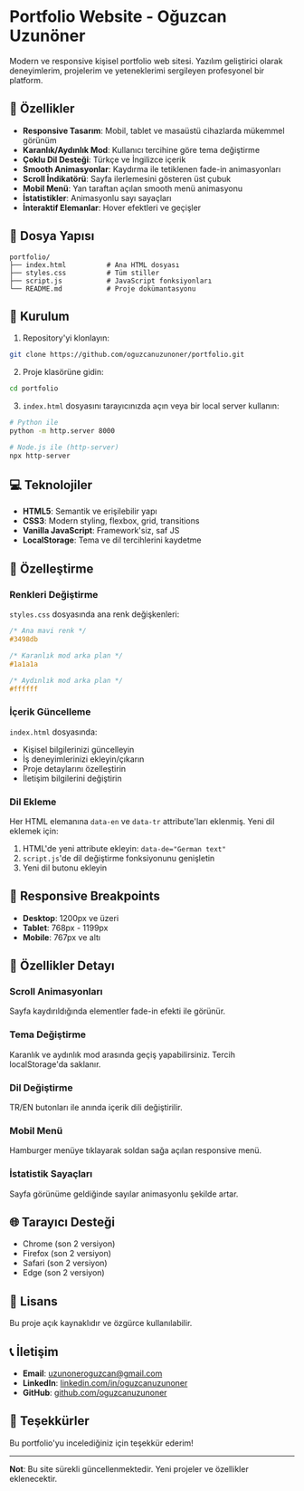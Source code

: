# Portfolio Website - Oğuzcan Uzunöner

Modern ve responsive kişisel portfolio web sitesi. Yazılım geliştirici olarak deneyimlerim, projelerim ve yeteneklerimi sergileyen profesyonel bir platform.

## 🌟 Özellikler

- **Responsive Tasarım**: Mobil, tablet ve masaüstü cihazlarda mükemmel görünüm
- **Karanlık/Aydınlık Mod**: Kullanıcı tercihine göre tema değiştirme
- **Çoklu Dil Desteği**: Türkçe ve İngilizce içerik
- **Smooth Animasyonlar**: Kaydırma ile tetiklenen fade-in animasyonları
- **Scroll İndikatörü**: Sayfa ilerlemesini gösteren üst çubuk
- **Mobil Menü**: Yan taraftan açılan smooth menü animasyonu
- **İstatistikler**: Animasyonlu sayı sayaçları
- **İnteraktif Elemanlar**: Hover efektleri ve geçişler

## 📁 Dosya Yapısı

```
portfolio/
├── index.html          # Ana HTML dosyası
├── styles.css          # Tüm stiller
├── script.js           # JavaScript fonksiyonları
└── README.md           # Proje dokümantasyonu
```

## 🚀 Kurulum

1. Repository'yi klonlayın:

```bash
git clone https://github.com/oguzcanuzunoner/portfolio.git
```

2. Proje klasörüne gidin:

```bash
cd portfolio
```

3. `index.html` dosyasını tarayıcınızda açın veya bir local server kullanın:

```bash
# Python ile
python -m http.server 8000

# Node.js ile (http-server)
npx http-server
```

## 💻 Teknolojiler

- **HTML5**: Semantik ve erişilebilir yapı
- **CSS3**: Modern styling, flexbox, grid, transitions
- **Vanilla JavaScript**: Framework'siz, saf JS
- **LocalStorage**: Tema ve dil tercihlerini kaydetme

## 🎨 Özelleştirme

### Renkleri Değiştirme

`styles.css` dosyasında ana renk değişkenleri:

```css
/* Ana mavi renk */
#3498db

/* Karanlık mod arka plan */
#1a1a1a

/* Aydınlık mod arka plan */
#ffffff
```

### İçerik Güncelleme

`index.html` dosyasında:

- Kişisel bilgilerinizi güncelleyin
- İş deneyimlerinizi ekleyin/çıkarın
- Proje detaylarını özelleştirin
- İletişim bilgilerini değiştirin

### Dil Ekleme

Her HTML elemanına `data-en` ve `data-tr` attribute'ları eklenmiş. Yeni dil eklemek için:

1. HTML'de yeni attribute ekleyin: `data-de="German text"`
2. `script.js`'de dil değiştirme fonksiyonunu genişletin
3. Yeni dil butonu ekleyin

## 📱 Responsive Breakpoints

- **Desktop**: 1200px ve üzeri
- **Tablet**: 768px - 1199px
- **Mobile**: 767px ve altı

## 🎯 Özellikler Detayı

### Scroll Animasyonları

Sayfa kaydırıldığında elementler fade-in efekti ile görünür.

### Tema Değiştirme

Karanlık ve aydınlık mod arasında geçiş yapabilirsiniz. Tercih localStorage'da saklanır.

### Dil Değiştirme

TR/EN butonları ile anında içerik dili değiştirilir.

### Mobil Menü

Hamburger menüye tıklayarak soldan sağa açılan responsive menü.

### İstatistik Sayaçları

Sayfa görünüme geldiğinde sayılar animasyonlu şekilde artar.

## 🌐 Tarayıcı Desteği

- Chrome (son 2 versiyon)
- Firefox (son 2 versiyon)
- Safari (son 2 versiyon)
- Edge (son 2 versiyon)

## 📄 Lisans

Bu proje açık kaynaklıdır ve özgürce kullanılabilir.

## 📞 İletişim

- **Email**: uzunoneroguzcan@gmail.com
- **LinkedIn**: [linkedin.com/in/oguzcanuzunoner](https://linkedin.com/in/oguzcanuzunoner)
- **GitHub**: [github.com/oguzcanuzunoner](https://github.com/oguzcanuzunoner)

## 🙏 Teşekkürler

Bu portfolio'yu incelediğiniz için teşekkür ederim!

---

**Not**: Bu site sürekli güncellenmektedir. Yeni projeler ve özellikler eklenecektir.
